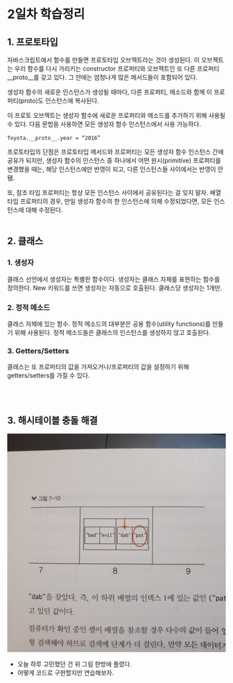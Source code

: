 # 2일차 학습정리

## 1. 프로토타입
자바스크립트에서 함수를 만들면 프로토타입 오브젝트라는 것이 생성된다. 이 오브젝트는 우리 함수를 다시 가리키는 constructor 프로퍼티와 오브젝트인 또 다른 프로퍼티 __proto__를 갖고 있다. 그 안에는 엄청나게 많은 메서드들이 포함되어 있다.
 
생성자 함수의 새로운 인스턴스가 생성될 때마다, 다른 프로퍼티, 메소드와 함께 이 프로퍼티(proto)도 인스턴스에 복사된다.
 

이 프로토 오브젝트는 생성자 함수에 새로운 프로퍼티와 메소드를 추가하기 위해 사용될 수 있다. 다음 문법을 사용하면 모든 생성자 함수 인스턴스에서 사용 가능하다.
```
Toyota.__proto__.year = “2016”
```
프로토타입의 단점은 프로토타입 메서드와 프로퍼티는 모든 생성자 함수 인스턴스 간에 공유가 되지만, 생성자 함수의 인스턴스 중 하나에서 어떤 원시(primitive) 프로퍼티를 변경했을 때는, 해당 인스턴스에만 반영이 되고, 다른 인스턴스들 사이에서는 반영이 안됌.
 
또, 참조 타입 프로퍼티는 항상 모든 인스턴스 사이에서 공유된다는 걸 잊지 말자. 배열 타입 프로퍼티의 경우, 만일 생성자 함수의 한 인스턴스에 의해 수정되었다면, 모든 인스턴스에 대해 수정된다.
<br></br>


## 2. 클래스

### 1. 생성자 
클래스 선언에서 생성자는 특별한 함수이다. 생성자는 클래스 자체를 표현하는 함수를 정의한다. New 키워드를 쓰면 생성자는 자동으로 호출된다. 클래스당 생성자는 1개만.
### 2. 정적 메소드
클래스 자체에 있는 함수. 정적 메소드의 대부분은 공용 함수(utility functions)를 만들기 위해 사용된다. 정적 메소드들은 클래스의 인스턴스를 생성하지 않고 호출된다. 

### 3. Getters/Setters
클래스는 또 프로퍼티의 값을 가져오거나/프로퍼티의 값을 설정하기 위해 getters/setters를 가질 수 있다. 

<br></br>

## 3. 해시테이블 충돌 해결
![해시이미지](hash1.jpg)
* 오늘 하루 고민했던 건 위 그림 한방에 풀렸다. 
* 어떻게 코드로 구현할지만 연습해보자.